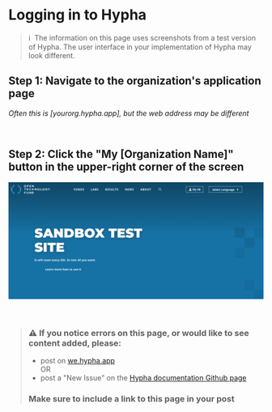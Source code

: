 # Logging in to Hypha

> ℹ️ &nbsp;The information on this page uses screenshots from a test version of Hypha.  The user interface in your implementation of Hypha may look different.

## Step 1: Navigate to the organization's application page
*Often this is [yourorg.hypha.app], but the web address may be different*


<br>

## Step 2: Click the "My [Organization Name]" button in the upper-right corner of the screen
![Screenshot of top banner on main page of sandbox.opentech.fund.  Page has "Open Technology Fund" logo in upper left, across top are links to "Funds," "Labs," "Results," "News," "About" and "Search" (a magnifying glass icon).  Two buttons in the upper right show "(person icon) My SB" and "Select Language (dropdown arrow)"](images/Sandbox_homepage.png)

<br>


> ### ⚠️ If you notice errors on this page, or would like to see content added, please: 
> - post on [we.hypha.app](we.hypha.app)<br>
> OR
> - post a "New Issue" on the [Hypha documentation Github page](https://github.com/HyphaApp/hypha-docs/issues)
> 
>  ### Make sure to include a **link to this page** in your post  